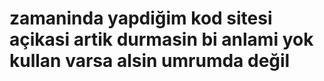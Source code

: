 # zamaninda yapdiğim kod sitesi açikasi artik durmasin bi anlami yok kullan varsa alsin umrumda değil 


